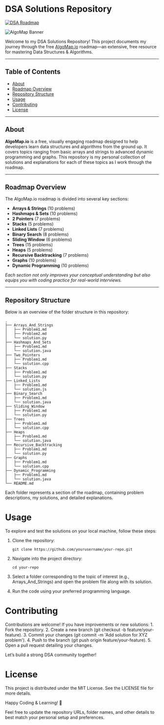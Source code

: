 # DSA Solutions Repository

[![DSA Roadmap](https://img.shields.io/badge/DSA-Roadmap-0d6efd)](https://algomap.io)

![AlgoMap Banner](https://dummyimage.com/1200x300/0d6efd/ffffff.png&text=AlgoMap.io+DSA+Roadmap)

Welcome to my DSA Solutions Repository! This project documents my journey through the free [AlgoMap.io](https://algomap.io) roadmap—an extensive, free resource for mastering Data Structures & Algorithms.

---

## Table of Contents

- [About](#about)
- [Roadmap Overview](#roadmap-overview)
- [Repository Structure](#repository-structure)
- [Usage](#usage)
- [Contributing](#contributing)
- [License](#license)

---

## About

**AlgoMap.io** is a free, visually engaging roadmap designed to help developers learn data structures and algorithms from the ground up. It covers topics ranging from basic arrays and strings to advanced dynamic programming and graphs. This repository is my personal collection of solutions and explanations for each of these topics as I work through the roadmap.

---

## Roadmap Overview

The AlgoMap.io roadmap is divided into several key sections:

- **Arrays & Strings** (10 problems)
- **Hashmaps & Sets** (10 problems)
- **2 Pointers** (7 problems)
- **Stacks** (5 problems)
- **Linked Lists** (7 problems)
- **Binary Search** (8 problems)
- **Sliding Window** (6 problems)
- **Trees** (15 problems)
- **Heaps** (5 problems)
- **Recursive Backtracking** (7 problems)
- **Graphs** (10 problems)
- **Dynamic Programming** (10 problems)

*Each section not only improves your conceptual understanding but also equips you with coding practice for real-world interviews.*

---

## Repository Structure

Below is an overview of the folder structure in this repository:

```plaintext
.
├── Arrays_And_Strings
│   ├── Problem1.md
│   ├── Problem2.md
│   └── solution.py
├── Hashmaps_And_Sets
│   ├── Problem1.md
│   └── solution.java
├── Two_Pointers
│   ├── Problem1.md
│   └── solution.cpp
├── Stacks
│   ├── Problem1.md
│   └── solution.py
├── Linked_Lists
│   ├── Problem1.md
│   └── solution.js
├── Binary_Search
│   ├── Problem1.md
│   └── solution.java
├── Sliding_Window
│   ├── Problem1.md
│   └── solution.py
├── Trees
│   ├── Problem1.md
│   └── solution.cpp
├── Heaps
│   ├── Problem1.md
│   └── solution.java
├── Recursive_Backtracking
│   ├── Problem1.md
│   └── solution.py
├── Graphs
│   ├── Problem1.md
│   └── solution.cpp
├── Dynamic_Programming
│   ├── Problem1.md
│   └── solution.java
└── README.md
```

Each folder represents a section of the roadmap, containing problem descriptions, my solutions, and detailed explanations.

# Usage

To explore and test the solutions on your local machine, follow these steps:

1.	Clone the repository:
    
    ```plaintext
    git clone https://github.com/yourusername/your-repo.git
    ```

2.	Navigate into the project directory:
    
    ```plaintext
    cd your-repo
    ```

3.	Select a folder corresponding to the topic of interest (e.g., Arrays_And_Strings) and open the problem file along with its solution.

4.	Run the code using your preferred programming language.

# Contributing

Contributions are welcome! If you have improvements or new solutions:
	1.	Fork the repository.
	2.	Create a new branch (git checkout -b feature/your-feature).
	3.	Commit your changes (git commit -m 'Add solution for XYZ problem').
	4.	Push to the branch (git push origin feature/your-feature).
	5.	Open a pull request detailing your changes.

Let’s build a strong DSA community together!

# License

This project is distributed under the MIT License. See the LICENSE file for more details.

Happy Coding & Learning! 🚀

Feel free to update the repository URLs, folder names, and other details to best match your personal setup and preferences.